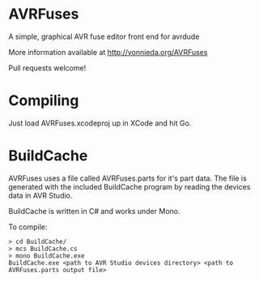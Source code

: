 AVRFuses
========

A simple, graphical AVR fuse editor front end for avrdude

More information available at http://vonnieda.org/AVRFuses

Pull requests welcome!

# Compiling

Just load AVRFuses.xcodeproj up in XCode and hit Go.

# BuildCache

AVRFuses uses a file called AVRFuses.parts for it's part data. The file is generated with the included BuildCache program by reading the devices data in AVR Studio.

BuildCache is written in C# and works under Mono.

To compile:

    > cd BuildCache/
    > mcs BuildCache.cs
    > mono BuildCache.exe
    BuildCache.exe <path to AVR Studio devices directory> <path to AVRFuses.parts output file>
    
    
